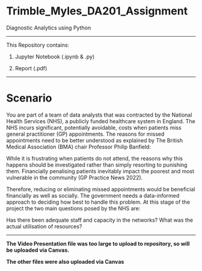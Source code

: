 # Trimble_Myles_DA201_Assignment
Diagnostic Analytics using Python

-------------------------

This Repository contains:

1. Jupyter Notebook (.ipynb & .py)

2. Report (.pdf)

-------------------------

# Scenario

You are part of a team of data analysts that was contracted by the National Health Services (NHS), a publicly funded healthcare system in England. The NHS incurs significant, potentially avoidable, costs when patients miss general practitioner (GP) appointments. The reasons for missed appointments need to be better understood as explained by The British Medical Association (BMA) chair Professor Philip Banfield:

While it is frustrating when patients do not attend, the reasons why this happens should be investigated rather than simply resorting to punishing them. Financially penalising patients inevitably impact the poorest and most vulnerable in the community (GP Practice News 2022). 

Therefore, reducing or eliminating missed appointments would be beneficial financially as well as socially. The government needs a data-informed approach to deciding how best to handle this problem. At this stage of the project the two main questions posed by the NHS are:

Has there been adequate staff and capacity in the networks?
What was the actual utilisation of resources?

-------------------------

**The Video Presentation file was too large to upload to repository, so will be uploaded via Canvas.**

**The other files were also uploaded via Canvas**
